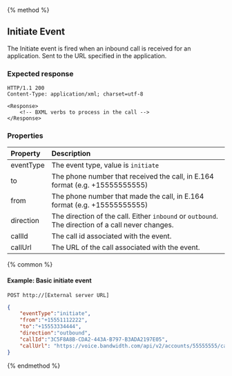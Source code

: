 {% method %}
## Initiate Event

The Initiate event is fired when an inbound call is received for an application. Sent to the URL specified in the application.

### Expected response

```http
HTTP/1.1 200
Content-Type: application/xml; charset=utf-8

<Response>
    <!-- BXML verbs to process in the call -->
</Response>
```

### Properties
| Property  | Description                                                                                                                                                  |
|:----------|:-------------------------------------------------------------------------------------------------------------------------------------------------------------|
| eventType | The event type, value is `initiate`                                                                                                                            |
| to        | The phone number that received the call, in E.164 format (e.g. +15555555555) |
| from      | The phone number that made the call, in E.164 format (e.g. +15555555555)     |
| direction | The direction of the call. Either `inbound` or `outbound`. The direction of a call never changes.                                                            |
| callId    | The call id associated with the event.
| callUrl   | The URL of the call associated with the event.                                                                                                                       |

{% common %}

#### Example: Basic initiate event

```
POST http://[External server URL]
```

```json
{
	"eventType":"initiate",
	"from":"+15551112222",
	"to":"+15553334444",
	"direction":"outbound",
	"callId":"3C5F8A8B-CDA2-443A-B797-B3ADA2197E05",
	"callUrl": "https://voice.bandwidth.com/api/v2/accounts/55555555/calls/3C5F8A8B-CDA2-443A-B797-B3ADA2197E05"
}
```

{% endmethod %}
